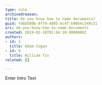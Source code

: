 ```yaml
---
type: rule
archivedreason: 
title: Do you know how to name documents?
guid: fd6b589b-9f74-4d95-bc4f-b90b4c349c31
uri: do-you-know-how-to-name-documents
created: 2019-02-26T01:04:10.0000000Z
authors:
- id: 1
  title: Adam Cogan
- id: 9
  title: William Yin
related: []

---
```



Enter Intro Text
<br><excerpt class='endintro'></excerpt><br>



